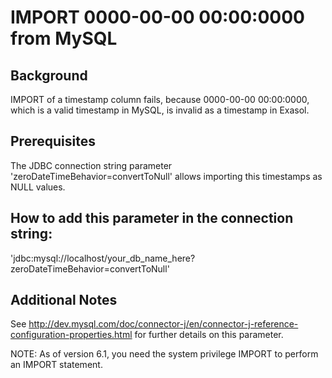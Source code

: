 # IMPORT 0000-00-00 00:00:0000 from MySQL 
## Background

IMPORT of a timestamp column fails, because 0000-00-00 00:00:0000, which is a valid timestamp in MySQL, is invalid as a timestamp in Exasol.

## Prerequisites

The JDBC connection string parameter 'zeroDateTimeBehavior=convertToNull' allows importing this timestamps as NULL values. 

## How to add this parameter in the connection string:

'jdbc:mysql://localhost/your_db_name_here?zeroDateTimeBehavior=convertToNull'

## Additional Notes

See <http://dev.mysql.com/doc/connector-j/en/connector-j-reference-configuration-properties.html> for further details on this parameter.

NOTE: As of version 6.1, you need the system privilege IMPORT to perform an IMPORT statement.

